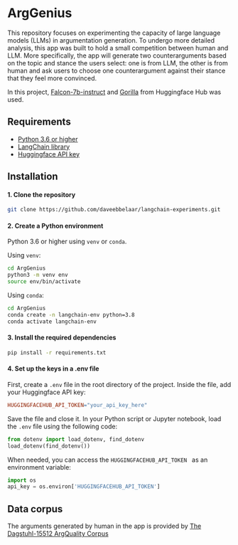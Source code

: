 # ArgGenius

This repository focuses on experimenting the capacity of large language models (LLMs) in argumentation generation. To undergo more detailed analysis, this app was built to hold a small competition between human and LLM. More specifically, the app will generate two counterarguments based on the topic and stance the users select: one is from LLM, the other is from human and ask users to choose one counterargument against their stance that they feel more convinced. 

In this project, [Falcon-7b-instruct](https://huggingface.co/tiiuae/falcon-7b-instruct) and [Gorilla](https://shishirpatil.github.io/gorilla/) from Huggingface Hub was used.


## Requirements

- [Python 3.6 or higher](https://www.python.org/downloads/)
- [LangChain library](https://python.langchain.com/en/latest/index.html)
- [Huggingface API key](https://huggingface.co/login?next=%2Fsettings%2Ftokens)


## Installation

#### 1. Clone the repository

```bash
git clone https://github.com/daveebbelaar/langchain-experiments.git
```

#### 2. Create a Python environment

Python 3.6 or higher using `venv` or `conda`. 

Using `venv`:

``` bash
cd ArgGenius
python3 -m venv env
source env/bin/activate
```

Using `conda`:
``` bash
cd ArgGenius
conda create -n langchain-env python=3.8
conda activate langchain-env
```

#### 3. Install the required dependencies
``` bash
pip install -r requirements.txt
```

#### 4. Set up the keys in a .env file

First, create a `.env` file in the root directory of the project. Inside the file, add your Huggingface API key:

```makefile
HUGGINGFACEHUB_API_TOKEN="your_api_key_here"
```

Save the file and close it. In your Python script or Jupyter notebook, load the `.env` file using the following code:
```python
from dotenv import load_dotenv, find_dotenv
load_dotenv(find_dotenv())
```

When needed, you can access the `HUGGINGFACEHUB_API_TOKEN ` as an environment variable:
```python
import os
api_key = os.environ['HUGGINGFACEHUB_API_TOKEN']
```


## Data corpus

The arguments generated by human in the app is provided by [The Dagstuhl-15512 ArgQuality Corpus](http://argumentation.bplaced.net/arguana/data)

